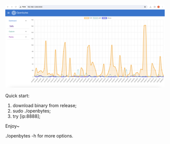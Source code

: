 ![picture](misc/4206912369.png)


Quick start:

1. download binary from release;
2. sudo ./openbytes;
3. try [ip:8888];


Enjoy~


./openbytes -h for more options.
